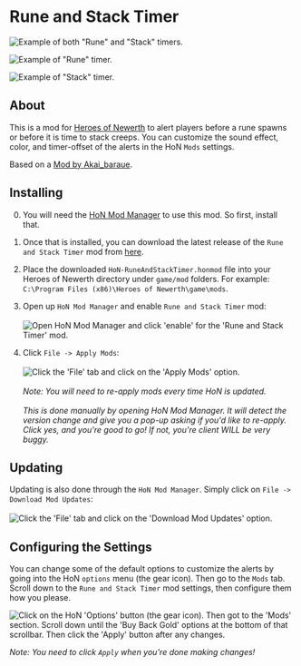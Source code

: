 # Rune and Stack Timer

![Example of both "Rune" and "Stack" timers.](https://i.imgur.com/LUHVjz6.jpg)

![Example of "Rune" timer.](https://i.imgur.com/mA2ugkC.jpg)

![Example of "Stack" timer.](https://i.imgur.com/zRxIZUZ.jpg)

## About

This is a mod for [Heroes of Newerth](http://www.heroesofnewerth.com) to alert players before a rune spawns or before it is time to stack creeps.
You can customize the sound effect, color, and timer-offset of the alerts in the HoN `Mods` settings.

Based on a [Mod by Akai_baraue](http://honmods.com/index.php?r=mod/view/22-rune-and-stack-timer).

## Installing
0. You will need the [HoN Mod Manager](https://forums.heroesofnewerth.com/index.php?/topic/112-hon-mod-manager-download/) to use this mod. So first, install that.

1. Once that is installed, you can download the latest release of the `Rune and Stack Timer` mod from [here](https://github.com/mrhappyasthma/HoN-RuneAndStackTimer/releases/download/Latest/HoN-RuneAndStackTimer.honmod).

2. Place the downloaded `HoN-RuneAndStackTimer.honmod` file into your Heroes of Newerth directory under `game/mod` folders. For example: `C:\Program Files (x86)\Heroes of Newerth\game\mods`.

3. Open up `HoN Mod Manager` and enable `Rune and Stack Timer` mod: <br/><br/>
![Open HoN Mod Manager and click 'enable' for the 'Rune and Stack Timer' mod.](https://i.imgur.com/CnsjJwd.jpg)

4. Click `File -> Apply Mods`: <br/><br/>
![Click the 'File' tab and click on the 'Apply Mods' option.](https://i.imgur.com/ge7BQFv.png) <br/><br/>
*Note: You will need to re-apply mods every time HoN is updated.* <br/><br/>
*This is done manually by opening HoN Mod Manager. It will detect the version change and give you a pop-up asking if you'd like to re-apply. Click yes, and you're good to go! If not, you're client WILL be very buggy.*

## Updating
Updating is also done through the `HoN Mod Manager`. Simply click on `File -> Download Mod Updates`: <br/><br/>
![Click the 'File' tab and click on the 'Download Mod Updates' option.](https://i.imgur.com/ysX008k.png)

## Configuring the Settings
You can change some of the default options to customize the alerts by going into the HoN `options` menu (the gear icon). Then go to the `Mods` tab. Scroll down to the `Rune and Stack Timer` mod settings, then configure them how you please.

![Click on the HoN 'Options' button (the gear icon). Then got to the 'Mods' section. Scroll down until the 'Buy Back Gold' options at the bottom of that scrollbar. Then click the 'Apply' button after any changes.](https://i.imgur.com/CquYTLr.png)

*Note: You need to click `Apply` when you're done making changes!*
